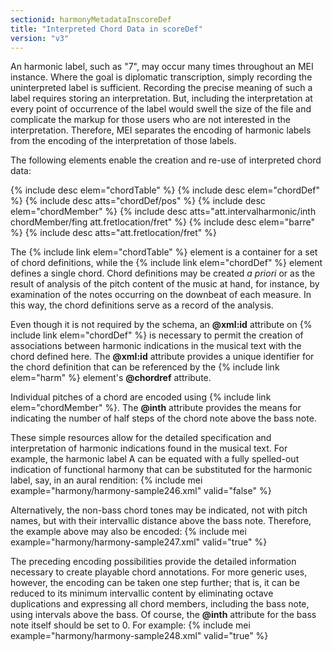 ```yaml
---
sectionid: harmonyMetadataInscoreDef
title: "Interpreted Chord Data in scoreDef"
version: "v3"
---
```


An harmonic label, such as "7", may occur many times throughout an MEI instance. Where the goal is diplomatic transcription, simply recording the uninterpreted label is sufficient. Recording the precise meaning of such a label requires storing an interpretation. But, including the interpretation at every point of occurrence of the label would swell the size of the file and complicate the markup for those users who are not interested in the interpretation. Therefore, MEI separates the encoding of harmonic labels from the encoding of the interpretation of those labels.

The following elements enable the creation and re-use of interpreted chord data:

  
{% include desc elem="chordTable" %} 
{% include desc elem="chordDef" %} 
{% include desc atts="chordDef/pos" %} 
{% include desc elem="chordMember" %} 
{% include desc atts="att.intervalharmonic/inth chordMember/fing att.fretlocation/fret" %} 
{% include desc elem="barre" %} 
{% include desc atts="att.fretlocation/fret" %} 
 

The {% include link elem="chordTable" %} element is a container for a set of chord definitions, while the {% include link elem="chordDef" %} element defines a single chord. Chord definitions may be created *a priori* or as the result of analysis of the pitch content of the music at hand, for instance, by examination of the notes occurring on the downbeat of each measure. In this way, the chord definitions serve as a record of the analysis.

Even though it is not required by the schema, an **@xml:id** attribute on {% include link elem="chordDef" %} is necessary to permit the creation of associations between harmonic indications in the musical text with the chord defined here. The **@xml:id** attribute provides a unique identifier for the chord definition that can be referenced by the {% include link elem="harm" %} element's **@chordref** attribute.

Individual pitches of a chord are encoded using {% include link elem="chordMember" %}. The **@inth** attribute provides the means for indicating the number of half steps of the chord note above the bass note.

These simple resources allow for the detailed specification and interpretation of harmonic indications found in the musical text. For example, the harmonic label A can be equated with a fully spelled-out indication of functional harmony that can be substituted for the harmonic label, say, in an aural rendition:
{% include mei example="harmony/harmony-sample246.xml" valid="false" %}
    
Alternatively, the non-bass chord tones may be indicated, not with pitch names, but with their intervallic distance above the bass note. Therefore, the example above may also be encoded:
{% include mei example="harmony/harmony-sample247.xml" valid="true" %}
    
The preceding encoding possibilities provide the detailed information necessary to create playable chord annotations. For more generic uses, however, the encoding can be taken one step further; that is, it can be reduced to its minimum intervallic content by eliminating octave duplications and expressing all chord members, including the bass note, using intervals above the bass. Of course, the **@inth** attribute for the bass note itself should be set to 0. For example:
{% include mei example="harmony/harmony-sample248.xml" valid="true" %}
    